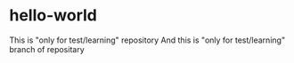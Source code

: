 hello-world
===========

This is "only for test/learning" repository
And this is "only for test/learning" branch of repositary

